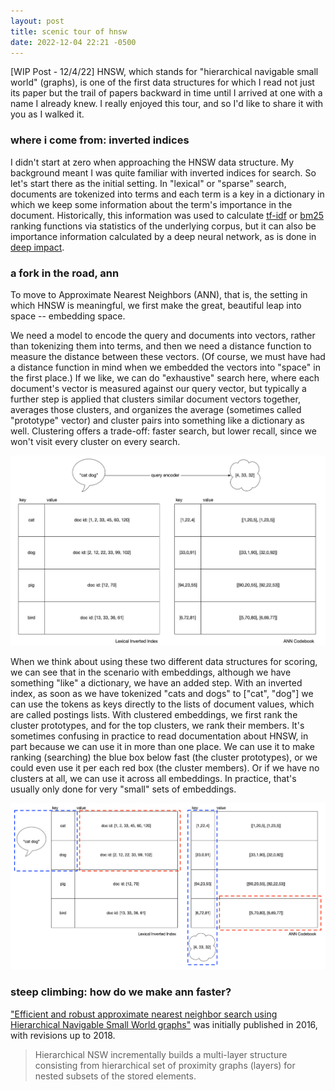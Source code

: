 ```yaml
---
layout: post
title: scenic tour of hnsw
date: 2022-12-04 22:21 -0500
---
```


[WIP Post - 12/4/22] HNSW, which stands for "hierarchical navigable small
world" (graphs), is one of the first data structures for which I read not
just its paper but the trail of papers backward in time until I arrived at
one with a name I already knew. I really enjoyed this tour, and so I'd
like to share it with you as I walked it.

### where i come from: inverted indices

I didn't start at zero when approaching the HNSW data structure. My
background meant I was quite familiar with inverted indices for search. So
let's start there as the initial setting. In "lexical" or "sparse" search,
documents are tokenized into terms and each term is a key in a dictionary
in which we keep some information about the term's importance in the
document. Historically, this information was used to calculate
[tf-idf](https://en.wikipedia.org/wiki/Tf%E2%80%93idf) or
[bm25](https://en.wikipedia.org/wiki/Okapi_BM25) ranking functions via
statistics of the underlying corpus, but it can also be importance
information calculated by a deep neural network, as is done in [deep
impact](https://arxiv.org/abs/2104.12016).

### a fork in the road, ann

To move to Approximate Nearest Neighbors (ANN), that is, the setting in
which HNSW is meaningful, we first make the great, beautiful leap into
space -- embedding space.

We need a model to encode the query and documents into vectors, rather
than tokenizing them into terms, and then we need a distance function to
measure the distance between these vectors. (Of course, we must have had
a distance function in mind when we embedded the vectors into "space" in
the first place.) If we like, we can do "exhaustive" search here, where
each document's vector is measured against our query vector, but typically
a further step is applied that clusters similar document vectors together,
averages those clusters, and organizes the average (sometimes called
"prototype" vector) and cluster pairs into something like a dictionary as
well. Clustering offers a trade-off: faster search, but lower recall,
since we won't visit every cluster on every search.

![](images/lex-ann.png)

When we think about using these two different data structures for scoring,
we can see that in the scenario with embeddings, although we have
something "like" a dictionary, we have an added step. With an inverted
index, as soon as we have tokenized "cats and dogs" to ["cat", "dog"] we
can use the tokens as keys directly to the lists of document values, which
are called postings lists. With clustered embeddings, we first rank the
cluster prototypes, and for the top clusters, we rank their members. It's
sometimes confusing in practice to read documentation about HNSW, in part
because we can use it in more than one place. We can use it to make
ranking (searching) the blue box below fast (the cluster prototypes), or
we could even use it per each red box (the cluster members). Or if we have
no clusters at all, we can use it across all embeddings. In practice,
that's usually only done for very "small" sets of embeddings.

![](images/lex-ann-2.png)


### steep climbing: how do we make ann faster?


["Efficient and robust approximate nearest neighbor search using
Hierarchical Navigable Small World
graphs"](https://arxiv.org/abs/1603.09320) was initially published in
2016, with revisions up to 2018.

> Hierarchical NSW incrementally builds a multi-layer structure consisting from hierarchical set of proximity graphs
(layers) for nested subsets of the stored elements.
